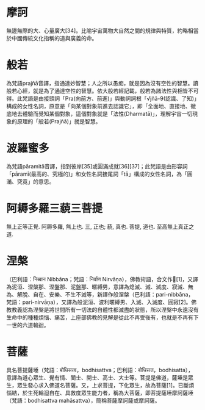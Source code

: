 # 摩訶
無邊無際的大、心量廣大[34]。比喻宇宙萬物大自然之間的規律與特質，約略相當於中國傳統文化指稱的道與廣義的命。

# 般若
為梵語prajñā音譯，指通達妙智慧；人之所以愚痴，就是因為沒有空性的智慧。讀般若心經，就是為了通達空性的智慧。依大般若經記載，般若為諸法性與相皆不可得。此梵語是由接頭詞「Pra(向前方、前進)」與動詞詞根「√jñā-9(認識、了知)」構成的女性名詞，原意是「向某個對象前進去認識它」，即「全面地、直接地、徹底地去體驗而覺知某個對象，這個對象就是「法性(Dharmatā)」，理解宇宙一切現象的原理的「般若(Prajñā)」就是智慧。

# 波羅蜜多
為梵語pāramitā音譯，指到彼岸[35]或圓滿成就[36][37]；此梵語是由形容詞「pāramī(最高的、究極的)」和女性名詞接尾詞「tā」構成的女性名詞，為「圓滿、究竟」的意思。

# 阿耨多羅三藐三菩提
無上正等正覺. 阿耨多羅, 無上也. 三, 正也; 藐, 真也. 菩提, 道也. 至高無上真正之道.

# 涅槃
（巴利語：निब्बान Nibbāna；梵語：निर्वाण Nirvāṇa），佛教術語，合文作𢌽[1]，又譯為泥洹、涅槃那、涅盤那、泥盤那、暱縛男，意譯為熄滅、滅、滅度、寂滅、無為、解脫、自在、安樂、不生不滅等，新譯作般涅槃（巴利語：pari-nibbāna，梵語：pari-nirvāṇa），又譯為般泥洹、波利暱縛男、入滅、入滅度、圓寂[2]。佛教教義認為涅槃是將世間所有一切法的自體性都滅盡的狀態，所以涅槃中永遠沒有生命中的種種煩惱、痛苦，上座部佛教的見解是從此不再受後有，也就是不再有下一世的六道輪迴。

# 菩薩
具名菩提薩埵（梵語：बोधिसत्त्व，bodhisattva；巴利語：बोधिसत्त，bodhisatta），意譯為道心眾生、覺有情、闓士、開士、高士、大士等。菩提是佛道，薩埵是眾生，眾生發心求入佛道名菩薩。又，上求菩提，下化眾生，故為菩薩[1]。已斷煩惱結，於生死輪迴自在、具救度眾生能力者，稱為大菩薩，即菩提薩埵摩訶薩埵（梵語：bodhisattva mahāsattva），簡稱菩薩摩訶薩或摩訶薩。
